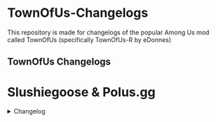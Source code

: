 # TownOfUs-Changelogs
This repository is made for changelogs of the popular Among Us mod called TownOfUs (specifically TownOfUs-R by eDonnes)


## TownOfUs Changelogs

# Slushiegoose & Polus.gg

<details>
  <summary> Changelog </summary>
  <details>
    <summary> v1.0.1 </summary>
    <ul> <li>Fixes errors of not being able to launch. </li> </ul>
  </details>
  <details>
    <summary> v1.0.2 </summary>
    <p> Fixes: </p>
    <ul>
      <li> The Swapper being unable to vote </li>
      <li> Mayor Vote Bank ending up negative </li>
    
